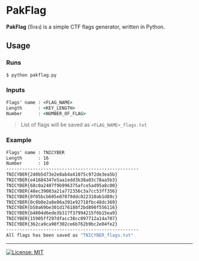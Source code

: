 # PakFlag
**PakFlag** (ปักธง) is a simple CTF flags generator, written in Python.

## Usage

### Runs
```cmd
$ python pakflag.py
```

### Inputs
```cmd
Flags' name	: <FLAG_NAME>
Length		: <KEY_LENGTH>
Number		: <NUMBER_OF_FLAG>
```
> List of flags will be saved as `<FLAG_NAME>_flags.txt`

### Example
```cmd
Flags' name	: TNICYBER
Length		: 16
Number		: 10
--------------------------------------------------
TNICYBER{240b5d73e2e8ab4a41075c972de3ea5b}
TNICYBER{e41684347e5aa1edd3b38a03c78aa5b3}
TNICYBER{68c0a2407f9b996375afce5ad95a8c00}
TNICYBER{48ec39083a21a772356c3a7cc53ff356}
TNICYBER{0f05bcb605e07079ddc022310ab1d89c}
TNICYBER{0c8b0e2a8e86a391e92718fbc48dc369}
TNICYBER{b58a69be301d176188f2bd890f556116}
TNICYBER{b4804d6ede3b317f37994215f6b15ea9}
TNICYBER{15905ff297dfacc38cc097712a14a707}
TNICYBER{362ca9ca90f302ce6b762b9bc2e04fe2}
--------------------------------------------------
All flags has been saved as "TNICYBER_flags.txt"
```

---
[![License: MIT](https://img.shields.io/badge/license-MIT-blue?style=flat-square)](LICENSE)
